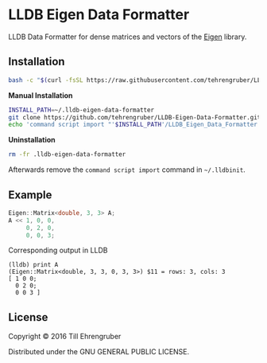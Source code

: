 # LLDB Eigen Data Formatter

LLDB Data Formatter for dense matrices and vectors of the [Eigen](http://eigen.tuxfamily.org) library.

## Installation

```bash
bash -c "$(curl -fsSL https://raw.githubusercontent.com/tehrengruber/LLDB-Eigen-Data-Formatter/master/tools/install.sh)"
```

__Manual Installation__

```bash
INSTALL_PATH=~/.lldb-eigen-data-formatter
git clone https://github.com/tehrengruber/LLDB-Eigen-Data-Formatter.git $INSTALL_PATH
echo 'command script import "'$INSTALL_PATH'/LLDB_Eigen_Data_Formatter.py"' >> ~/.lldbinit
```

__Uninstallation__

```bash
rm -fr .lldb-eigen-data-formatter
```

Afterwards remove the `command script import` command in `~/.lldbinit`.

## Example

```cpp
Eigen::Matrix<double, 3, 3> A;
A << 1, 0, 0,
	 0, 2, 0,
	 0, 0, 3;
```

Corresponding output in LLDB

```
(lldb) print A
(Eigen::Matrix<double, 3, 3, 0, 3, 3>) $11 = rows: 3, cols: 3
[ 1 0 0;
  0 2 0;
  0 0 3 ]
```

## License

Copyright © 2016 Till Ehrengruber

Distributed under the GNU GENERAL PUBLIC LICENSE.